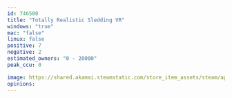 ```yaml
---
id: 746500
title: "Totally Realistic Sledding VR"
windows: "true"
mac: "false"
linux: false
positive: 7
negative: 2
estimated_owners: "0 - 20000"
peak_ccu: 0

image: https://shared.akamai.steamstatic.com/store_item_assets/steam/apps/746500/header.jpg?t=1544760477
opinions:
---
```

